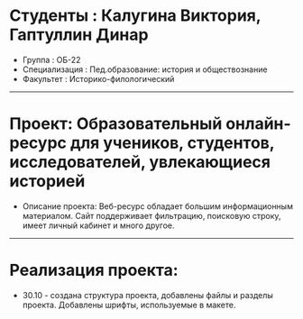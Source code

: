 # Студенты : Калугина Виктория, Гаптуллин Динар
- Группа : ОБ-22
- Специализация : Пед.образование: история и обществознание
- Факультет : Историко-филологический
---
# Проект: Образовательный онлайн-ресурс для учеников, студентов, исследователей, увлекающиеся историей
- Описание проекта: Веб-ресурс обладает большим информационным материалом. Сайт поддерживает фильтрацию, поисковую строку, имеет личный кабинет и много другое.
---
# Реализация проекта: 
- 30.10 - создана структура проекта, добавлены файлы и разделы проекта. Добавлены шрифты, используемые в макете.